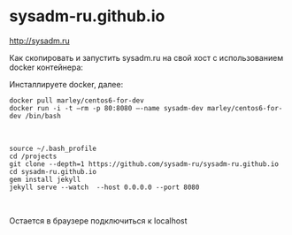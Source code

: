 # sysadm-ru.github.io

http://sysadm.ru

Как скопировать и запустить sysadm.ru на свой хост с использованием docker контейнера:

Инсталлируете docker, далее:

    docker pull marley/centos6-for-dev
    docker run -i -t –rm -p 80:8080 –-name sysadm-dev marley/centos6-for-dev /bin/bash

<br/>

    source ~/.bash_profile
    cd /projects
    git clone --depth=1 https://github.com/sysadm-ru/sysadm-ru.github.io
    cd sysadm-ru.github.io
    gem install jekyll 
    jekyll serve --watch  --host 0.0.0.0 --port 8080
    
    
<br/>

Остается в браузере подключиться к localhost
